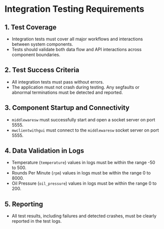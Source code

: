 

# Integration Testing Requirements

## 1. Test Coverage
- Integration tests must cover all major workflows and interactions between system components.
- Tests should validate both data flow and API interactions across component boundaries.

## 2. Test Success Criteria
- All integration tests must pass without errors.
- The application must not crash during testing. Any segfaults or abnormal terminations must be detected and reported.

## 3. Component Startup and Connectivity
- `middlewaresw` must successfully start and open a socket server on port 5555.
- `mwclientwithgui` must connect to the `middlewaresw` socket server on port 5555.

## 4. Data Validation in Logs
- Temperature (`temperature`) values in logs must be within the range -50 to 500.
- Rounds Per Minute (`rpm`) values in logs must be within the range 0 to 8000.
- Oil Pressure (`oil_pressure`) values in logs must be within the range 0 to 200.

## 5. Reporting
- All test results, including failures and detected crashes, must be clearly reported in the test logs.
